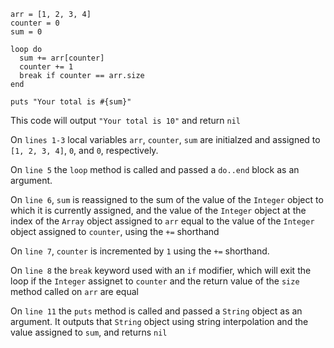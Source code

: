 ```
arr = [1, 2, 3, 4]
counter = 0
sum = 0

loop do
  sum += arr[counter]
  counter += 1
  break if counter == arr.size
end 

puts "Your total is #{sum}"
```

This code will output `"Your total is 10"` and return `nil`

On `lines 1-3` local variables `arr`, `counter`, `sum` are initialzed and
assigned to `[1, 2, 3, 4]`, `0`, and `0`, respectively.

On `line 5` the `loop` method is called and passed a `do..end` block as an
argument.

On `line 6`, `sum` is reassigned to the sum of the value of the `Integer` object
to which it is currently assigned, and the value of the `Integer` object at the
index of the `Array` object assigned to `arr` equal to the value of the
`Integer` object assigned to `counter`, using the `+=` shorthand

On `line 7`, `counter` is incremented by `1` using the `+=` shorthand.

On `line 8` the `break` keyword used with an `if` modifier, which will exit the
loop if the `Integer` assignet to `counter` and the return value of the `size`
method called on `arr` are equal

On `line 11` the `puts` method is called and passed a `String` object as an
argument. It outputs that `String` object using string interpolation and the
value assigned to `sum`, and returns `nil`
